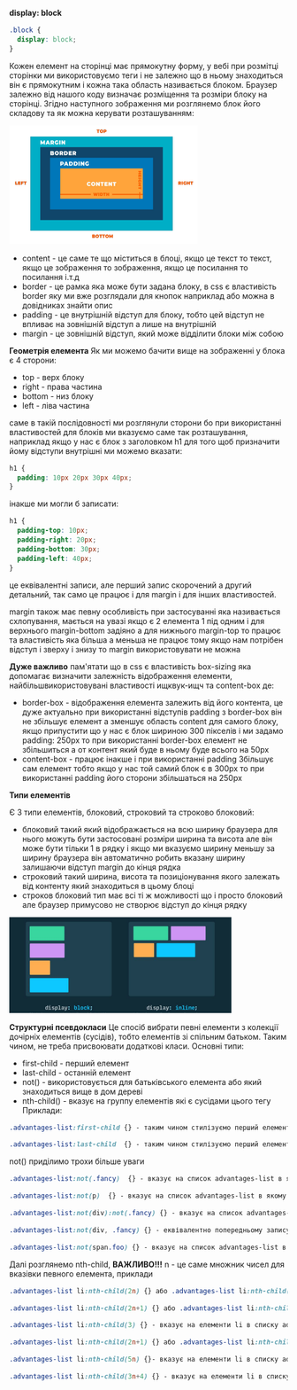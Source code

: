 **display: block**
```css
.block {
  display: block;
}
```

Кожен елемент на сторінці має прямокутну форму, у вебі при розмітці сторінки ми використовуємо теги і не залежно що в ньому знаходиться він є прямокутним і кожна така область називається блоком. Браузер залежно від нашого коду визначає розміщення та розміри блоку на сторінці.
Згідно наступного зображення ми розглянемо блок його складову та як можна керувати розташуванням:<br>

![block](https://github.com/demiusdelph-developer/genius-project/blob/modules/module-7/imgs/block.png)<br>

- content - це саме те що міститься в блоці, якщо це текст то текст, якщо це зображення то зображення, якщо це посилання то посилання і.т.д
- border - це рамка яка може бути задана блоку, в css є властивість border яку ми вже розглядали для кнопок наприклад або можна в довідниках знайти опис
- padding - це внутрішній відступ для блоку, тобто цей відступ не впливає на зовнішній відступ а лише на внутрішній
- margin - це зовнішній відступ, який може відділити блоки між собою

**Геометрія елемента**
Як ми можемо бачити вище на зображенні у блока є 4 сторони:

- top - верх блоку
- right - права частина
- bottom - низ блоку
- left - ліва частина

саме в такій послідовності ми розглянули сторони бо при використанні властивостей для блоків ми вказуємо саме так розташування, наприклад якщо у нас є блок з заголовком h1 для того щоб призначити йому відступи внутрішні ми можемо вказати:
```css
h1 {
  padding: 10px 20px 30px 40px;
}
```
інакше ми могли б записати:
```css
h1 {
  padding-top: 10px;
  padding-right: 20px;
  padding-bottom: 30px;
  padding-left: 40px;
}
```
це еквівалентні записи, але перший запис скорочений а другий детальний, так само це працює і для margin і для інших властивостей.

margin також має певну особливість при застосуванні яка називається схлопування, мається на увазі якщо є 2 елемента 1 під одним і для верхнього margin-bottom задіяно а для нижнього margin-top то працює та властивість яка більша а меньша не працює тому якщо нам потрібен відступ і зверху і знизу то margin використовувати не можна

**Дуже важливо** пам'ятати що в css є властивість box-sizing яка допомагає визначити залежність відображення елементи, найбільшвикористовувані властивості ищквук-ищч та content-box де:
- border-box - відображення елемента залежить від його контента, це дуже актуально при використанні відступів padding з border-box він не збільшує елемент а зменшує область content для самого блоку, якщо припустити що у нас є блок шириною 300 пікселів і ми задамо padding: 250px то при використанні border-box елемент не збільшиться а от контент який буде в ньому буде всього на 50рх
- content-box - працює інакше і при використанні padding Збільшує сам елемент тобто якщо у нас той самий блок є в 300рх то при використанні padding його сторони збільшаться на 250рх

**Типи елементів**

Є 3 типи елементів, блоковий, строковий та строково блоковий:
- блоковий такий який відображається на всю ширину браузера для нього можуть бути застосовані розміри ширина та висота але він може бути тільки 1 в рядку і якщо ми вказуємо ширину меньшу за ширину браузера він автоматично робить вказану ширину залишаючи відступ margin до кінця рядка
- строковий такий ширина, висота та позиціонування якого залежать від контенту який знаходиться в цьому блоці
- строков блоковий тип має всі ті ж можливості що і просто блоковий але браузер примусово не створює відступ до кінця рядку <br>

![block](https://github.com/demiusdelph-developer/genius-project/blob/modules/module-7/imgs/type-blocks.png)<br>

**Структурні псевдокласи** 
Це спосіб вибрати певні елементи з колекції дочірніх елементів (сусідів), тобто елементів зі спільним батьком.
Таким чином, не треба присвоювати додаткові класи.
Основні типи:
- first-child - перший елемент
- last-child - останній елемент
- not() - використовується для батьківського елемента або який знаходиться вище в дом дереві
- nth-child() - вказує на группу елементів які є сусідами цього тегу
Приклади:

```css
.advantages-list:first-child {} - таким чином стилізуємо перший елемент
```

```css
.advantages-list:last-child  {} - таким чином стилізуємо перший елемент
```

not() приділимо трохи більше уваги

```css
.advantages-list:not(.fancy)  {} - вказує на список advantages-list в якому відсутні елементи з класом fancy
```

```css
.advantages-list:not(p)  {} - вказує на список advantages-list в якому відсутні елементи з тегом p
```

```css
.advantages-list:not(div):not(.fancy) {} - вказує на список advantages-list в якому відсутні елементи з тегом div та з класом fancy
```

```css
.advantages-list:not(div, .fancy) {} - еквівалентно попередньому запису в скороченій формі
```

```css
.advantages-list:not(span.foo) {} - вказує на список advantages-list в якому відсутні елементи span з класом foo
```

Далі розглянемо nth-child, **ВАЖЛИВО!!!** n - це саме множник чисел для вказівки певного елемента, приклади

```css
.advantages-list li:nth-child(2n) {} або .advantages-list li:nth-child(even) {} - вказує на елементи li в списку advantages-list і впливає на кожен 2 елемент і починається саме з 2 елемента діє на 2, 4, 6, 8, 10 і.т.д елементи
```

```css
.advantages-list li:nth-child(2n+1) {} або .advantages-list li:nth-child(odd) {} - вказує на елементи li в списку advantages-list і впливає на кожен 3 елемент але починається з 1, тобто це діє на 1, 3, 6, 9 і.т.д
```

```css
.advantages-list li:nth-child(3) {} - вказує на елементи li в списку advantages-list і впливає 3 елемент і тільки 3 елемент
```

```css
.advantages-list li:nth-child(2n+1) {} або .advantages-list li:nth-child(odd) {} - вказує на елементи li в списку advantages-list і впливає на кожен 3 елемент але починається з 1, тобто це діє на 1, 3, 6, 9 і.т.д
```

```css
.advantages-list li:nth-child(5n) {}- вказує на елементи li в списку advantages-list і впливає на кожен 5 елемент(аналогічно з 2n) починається з 5, тобто це діє на 5, 10, 15, 20 і.т.д
```

```css
.advantages-list li:nth-child(3n+4) {} - вказує на елементи li в списку advantages-list і впливає на кожен 3 елемент починаючи від 4, тобто це діє на 4, 7, 10, 13 і.т.д
```
